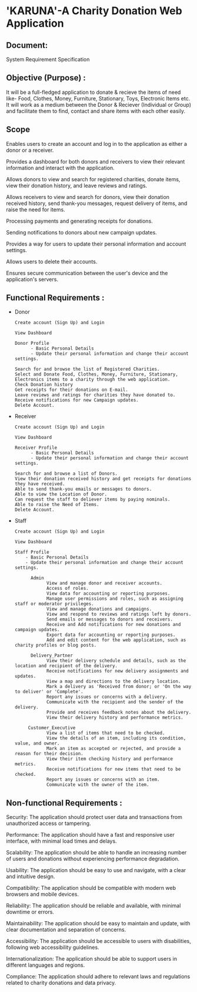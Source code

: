 <h1>'KARUNA'-A Charity Donation Web Application</h1>

## Document: 

System Requirement Specification
 

## Objective (Purpose) :

It will be a full-fledged application to donate & recieve the items of need like- Food, Clothes, Money, Furniture, Stationary, Toys, Electronic Items etc.
It will work as a medium between the Donor & Reciever (Individual or Group) and facilitate them to find, contact and share items with each other easily.



## Scope

Enables users to create an account and log in to the application as either a donor or a receiver.

Provides a dashboard for both donors and receivers to view their relevant information and interact with the application.

Allows donors to view and search for registered charities, donate items, view their donation history, and leave reviews and ratings.

Allows receivers to view and search for donors, view their donation received history, send thank-you messages, request delivery of items, and raise the need for items.

Processing payments and generating receipts for donations.

Sending notifications to donors about new campaign updates.

Provides a way for users to update their personal information and account settings.

Allows users to delete their accounts.

Ensures secure communication between the user's device and the application's servers.



## Functional Requirements :



- Donor

      Create account (Sign Up) and Login 
      
      View Dashboard

      Donor Profile 
            - Basic Personal Details
            - Update their personal information and change their account settings.
                  
      Search for and browse the list of Registered Charities.
      Select and Donate Food, Clothes, Money, Furniture, Stationary, Electronics items to a charity through the web application.
      Check Donation history 
      Get receipts for their donations on E-mail.
      Leave reviews and ratings for charities they have donated to.
      Receive notifications for new Campaign updates.
      Delete Account.
      
- Receiver

      Create account (Sign Up) and Login 
      
      View Dashboard
      
      Receiver Profile 
            - Basic Personal Details
            - Update their personal information and change their account settings.
       
      Search for and browse a list of Donors.
      View their donation received history and get receipts for donations they have received.
      Able to send thank-you emails or messages to donors.
      Able to view the Location of Donor.
      Can request the staff to deliever items by paying nominals.
      Able to raise the Need of Items.
      Delete Account.
      
- Staff      
      
      Create account (Sign Up) and Login
      
      View Dashboard
      
      Staff Profile 
          - Basic Personal Details
          - Update their personal information and change their account settings.
            
            Admin
                  View and manage donor and receiver accounts. 
                  Access of roles.
                  View data for accounting or reporting purposes.
                  Manage user permissions and roles, such as assigning staff or moderator privileges.
                  View and manage donations and campaigns.
                  View and respond to reviews and ratings left by donors.
                  Send emails or messages to donors and receivers.
                  Receive and Add notifications for new donations and campaign updates.
                  Export data for accounting or reporting purposes.
                  Add and edit content for the web application, such as charity profiles or blog posts.
                  
            Delivery_Partner
                  View their delivery schedule and details, such as the location and recipient of the delivery.
                  Receive notifications for new delivery assignments and updates. 
                  View a map and directions to the delivery location.
                  Mark a delivery as 'Received from donor; or 'On the way to deliver' or 'Complete'.
                  Report any issues or concerns with a delivery.
                  Communicate with the recipient and the sender of the delivery.
                  Provide and receives feedback notes about the delivery.
                  View their delivery history and performance metrics.

           Customer_Executive
                  View a list of items that need to be checked.
                  View the details of an item, including its condition, value, and owner.
                  Mark an item as accepted or rejected, and provide a reason for their decision.
                  View their item checking history and performance metrics.
                  Receive notifications for new items that need to be checked.
                  Report any issues or concerns with an item.
                  Communicate with the owner of the item.      
    
      
## Non-functional Requirements :

Security: The application should protect user data and transactions from unauthorized access or tampering.

Performance: The application should have a fast and responsive user interface, with minimal load times and delays.

Scalability: The application should be able to handle an increasing number of users and donations without experiencing performance degradation.

Usability: The application should be easy to use and navigate, with a clear and intuitive design.

Compatibility: The application should be compatible with modern web browsers and mobile devices.

Reliability: The application should be reliable and available, with minimal downtime or errors.

Maintainability: The application should be easy to maintain and update, with clear documentation and separation of concerns.

Accessibility: The application should be accessible to users with disabilities, following web accessibility guidelines.

Internationalization: The application should be able to support users in different languages and regions.

Compliance: The application should adhere to relevant laws and regulations related to charity donations and data privacy.
